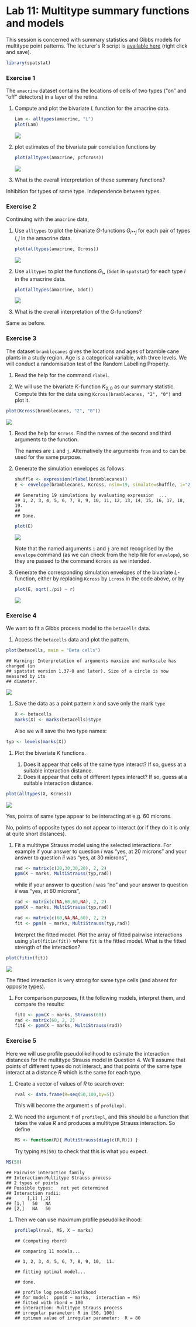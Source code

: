 Lab 11: Multitype summary functions and models
================

This session is concerned with summary statistics and Gibbs models for multitype point patterns.
The lecturer's R script is [available here](https://raw.githubusercontent.com/spatstat/SSAI2017/master/Scripts/script11.R) (right click and save).

``` r
library(spatstat)
```

### Exercise 1

The `amacrine` dataset contains the locations of cells of two types (“on” and “off” detectors) in a layer of the retina.

1.  Compute and plot the bivariate *L* function for the amacrine data.

    ``` r
    Lam <- alltypes(amacrine, "L")
    plot(Lam)
    ```

    ![](solution11_files/figure-markdown_github/unnamed-chunk-3-1.png)

2.  plot estimates of the bivariate pair correlation functions by

    ``` r
    plot(alltypes(amacrine, pcfcross))
    ```

    ![](solution11_files/figure-markdown_github/unnamed-chunk-4-1.png)

3.  What is the overall interpretation of these summary functions?

Inhibition for types of same type. Independence between types.

### Exercise 2

Continuing with the `amacrine` data,

1.  Use `alltypes` to plot the bivariate *G*-functions *G*<sub>*i**j*</sub> for each pair of types *i*, *j* in the amacrine data.

    ``` r
    plot(alltypes(amacrine, Gcross))
    ```

    ![](solution11_files/figure-markdown_github/unnamed-chunk-5-1.png)

2.  Use `alltypes` to plot the functions *G*<sub>*i*•</sub> (`Gdot` in `spatstat`) for each type *i* in the amacrine data.

    ``` r
    plot(alltypes(amacrine, Gdot))
    ```

    ![](solution11_files/figure-markdown_github/unnamed-chunk-6-1.png)

3.  What is the overall interpretation of the *G*-functions?

Same as before.

### Exercise 3

The dataset `bramblecanes` gives the locations and ages of bramble cane plants in a study region. Age is a categorical variable, with three levels. We will conduct a randomisation test of the Random Labelling Property.

1.  Read the help for the command `rlabel`.

2.  We will use the bivariate *K*-function *K*<sub>2, 0</sub> as our summary statistic. Compute this for the data using `Kcross(bramblecanes, "2", "0")` and plot it.

``` r
plot(Kcross(bramblecanes, "2", "0"))
```

![](solution11_files/figure-markdown_github/unnamed-chunk-7-1.png)

1.  Read the help for `Kcross`. Find the names of the second and third arguments to the function.

    The names are `i` and `j`. Alternatively the arguments `from` and `to` can be used for the same purpose.

2.  Generate the simulation envelopes as follows

    ``` r
    shuffle <- expression(rlabel(bramblecanes))
    E <- envelope(bramblecanes, Kcross, nsim=19, simulate=shuffle, i="2", j="0")
    ```

        ## Generating 19 simulations by evaluating expression  ...
        ## 1, 2, 3, 4, 5, 6, 7, 8, 9, 10, 11, 12, 13, 14, 15, 16, 17, 18,  19.
        ## 
        ## Done.

    ``` r
    plot(E)
    ```

    ![](solution11_files/figure-markdown_github/unnamed-chunk-8-1.png)

    Note that the named arguments `i` and `j` are not recognised by the `envelope` command (as we can check from the help file for `envelope`), so they are passed to the command `Kcross` as we intended.

3.  Generate the corresponding simulation envelopes of the bivariate *L*-function, either by replacing `Kcross` by `Lcross` in the code above, or by

    ``` r
    plot(E, sqrt(./pi) ~ r)
    ```

    ![](solution11_files/figure-markdown_github/unnamed-chunk-9-1.png)

### Exercise 4

We want to fit a Gibbs process model to the `betacells` data.

1.  Access the `betacells` data and plot the pattern.

``` r
plot(betacells, main = "Beta cells")
```

    ## Warning: Interpretation of arguments maxsize and markscale has changed (in
    ## spatstat version 1.37-0 and later). Size of a circle is now measured by its
    ## diameter.

![](solution11_files/figure-markdown_github/unnamed-chunk-10-1.png)

1.  Save the data as a point pattern `X` and save only the mark `type`

    ``` r
    X <- betacells
    marks(X) <- marks(betacells)$type
    ```

    Also we will save the two type names:

``` r
typ <- levels(marks(X))
```

1.  Plot the bivariate *K* functions.

    1.  Does it appear that cells of the same type interact? If so, guess at a suitable interaction distance.
    2.  Does it appear that cells of different types interact? If so, guess at a suitable interaction distance.

``` r
plot(alltypes(X, Kcross))
```

![](solution11_files/figure-markdown_github/unnamed-chunk-13-1.png)

Yes, points of same type appear to be interacting at e.g. 60 microns.

No, points of opposite types do not appear to interact (or if they do it is only at quite short distances).

1.  Fit a multitype Strauss model using the selected interactions. For example if your answer to question *i* was “yes, at 20 microns” and your answer to question *ii* was “yes, at 30 microns”,

    ``` r
    rad <- matrix(c(20,30,30,20), 2, 2)
    ppm(X ~ marks, MultiStrauss(typ,rad))
    ```

    while if your answer to question *i* was “no” and your answer to question *ii* was “yes, at 60 microns”,

    ``` r
    rad <- matrix(c(NA,60,60,NA), 2, 2)
    ppm(X ~ marks, MultiStrauss(typ,rad))
    ```

    ``` r
    rad <- matrix(c(60,NA,NA,60), 2, 2)
    fit <- ppm(X ~ marks, MultiStrauss(typ,rad))
    ```

    Interpret the fitted model. Plot the array of fitted pairwise interactions using `plot(fitin(fit))` where `fit` is the fitted model. What is the fitted strength of the interaction?

``` r
plot(fitin(fit))
```

![](solution11_files/figure-markdown_github/unnamed-chunk-17-1.png)

The fitted interaction is very strong for same type cells (and absent for opposite types).

1.  For comparison purposes, fit the following models, interpret them, and compare the results:

    ``` r
    fitU <- ppm(X ~ marks, Strauss(60))
    rad <- matrix(60, 2, 2)
    fitE <- ppm(X ~ marks, MultiStrauss(rad))
    ```

### Exercise 5

Here we will use profile pseudolikelihood to estimate the interaction distances for the multitype Strauss model in Question 4. We’ll assume that points of different types do not interact, and that points of the same type interact at a distance *R* which is the same for each type.

1.  Create a vector of values of *R* to search over:

    ``` r
    rval <- data.frame(R=seq(50,100,by=5))
    ```

    This will become the argument `s` of `profilepl`.

2.  We need the argument `f` of `profilepl`, and this should be a function that takes the value *R* and produces a multitype Strauss interaction. So define

    ``` r
    MS <- function(R){ MultiStrauss(diag(c(R,R))) }
    ```

    Try typing `MS(50)` to check that this is what you expect.

``` r
MS(50)
```

    ## Pairwise interaction family
    ## Interaction:Multitype Strauss process
    ## 2 types of points
    ## Possible types:   not yet determined
    ## Interaction radii:
    ##      [,1] [,2]
    ## [1,]   50   NA
    ## [2,]   NA   50

1.  Then we can use maximum profile pseudolikelihood:

    ``` r
    profilepl(rval, MS, X ~ marks)
    ```

        ## (computing rbord)

        ## comparing 11 models...

        ## 1, 2, 3, 4, 5, 6, 7, 8, 9, 10,  11.

        ## fitting optimal model...

        ## done.

        ## profile log pseudolikelihood
        ## for model:  ppm(X ~ marks,  interaction = MS)
        ## fitted with rbord = 100
        ## interaction: Multitype Strauss process
        ## irregular parameter: R in [50, 100]
        ## optimum value of irregular parameter:  R = 80
